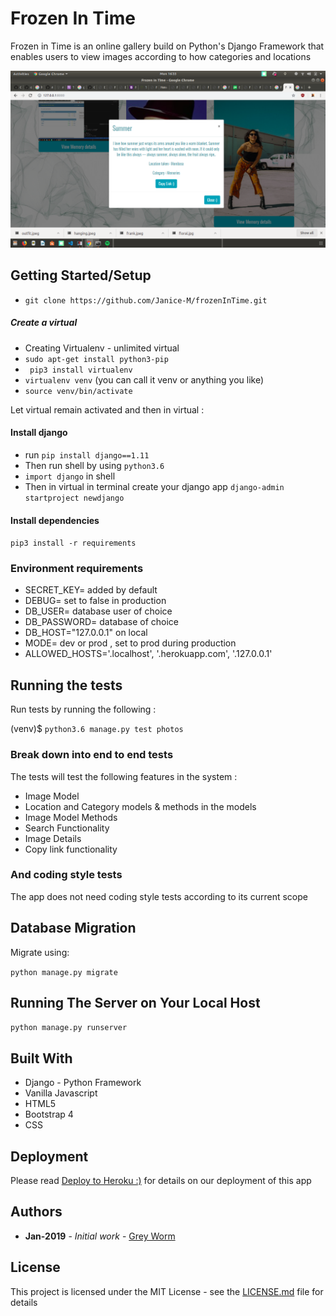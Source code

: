# Frozen In Time

Frozen in Time is an online gallery build on Python's Django Framework that enables users to view images according to how categories and locations

![screenshot](photos/static/images/Screenshot.png)

## Getting Started/Setup

* `git clone https://github.com/Janice-M/frozenInTime.git`

##### Create a virtual
* Creating Virtualenv - unlimited virtual
* `sudo apt-get install python3-pip`
* ` pip3 install virtualenv`
* `virtualenv venv` (you can call it venv or anything you like)
* `source venv/bin/activate`

 Let virtual remain activated and then in virtual :

#### Install django 

* run `pip install django==1.11`
* Then run shell  by using `python3.6`
* `import django` in shell
* Then in virtual in terminal  create your django app `django-admin startproject newdjango`

#### Install dependencies 

`pip3 install -r requirements`

### Environment requirements 

* SECRET_KEY= added by default
* DEBUG= set to false in production
* DB_USER= database user of choice
* DB_PASSWORD= database of choice
* DB_HOST="127.0.0.1" on local
* MODE= dev or prod , set to prod during production
* ALLOWED_HOSTS='.localhost', '.herokuapp.com', '.127.0.0.1' 


## Running the tests

Run tests by running the following :

(venv)$ `python3.6 manage.py test photos`

### Break down into end to end tests

The tests will test the following features in the system :

*  Image Model
*  Location and Category models & methods in the models
*  Image Model Methods
*  Search Functionality
*  Image Details
*  Copy link functionality

### And coding style tests

The app does not need coding style tests according to its current scope

## Database Migration

Migrate using:

`python manage.py migrate `

## Running The Server on Your Local Host
`python manage.py runserver`

## Built With

* Django - Python Framework
* Vanilla Javascript
* HTML5
* Bootstrap 4 
* CSS

## Deployment 

Please read [Deploy to Heroku :)](hhttps://simpleisbetterthancomplex.com/tutorial/2016/08/09/how-to-deploy-django-applications-on-heroku.html) for details on our deployment of this app



## Authors

* **Jan-2019** - *Initial work* - [Grey Worm](https://github.com/Janice-M)



## License

This project is licensed under the MIT License - see the [LICENSE.md](LICENSE.md) file for details
